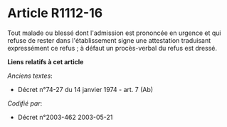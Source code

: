 # Article R1112-16

Tout malade ou blessé dont l'admission est prononcée en urgence et qui refuse de rester dans l'établissement signe une
attestation traduisant expressément ce refus ; à défaut un procès-verbal du refus est dressé.

**Liens relatifs à cet article**

_Anciens textes_:

  - Décret n°74-27 du 14 janvier 1974 - art. 7 (Ab)

_Codifié par_:

  - Décret n°2003-462 2003-05-21
